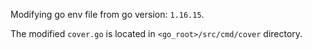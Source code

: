 Modifying go env file from go version: `1.16.15`.

The modified `cover.go` is located in `<go_root>/src/cmd/cover` directory. 
